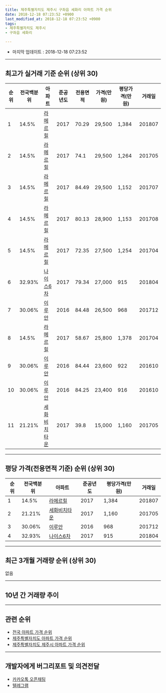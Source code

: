 ```yaml
---
title: 제주특별자치도 제주시 구좌읍 세화리 아파트 가격 순위
date: 2018-12-18 07:23:52 +0900
last_modified_at: 2018-12-18 07:23:52 +0900
tags:
- 제주특별자치도 제주시
- 구좌읍 세화리

---
```


* 마지막 업데이트 : 2018-12-18 07:23:52

---

## 최고가 실거래 기준 순위 (상위 30)


|순위|전국백분위|아파트|준공년도|전용면적|가격(만원)|평당가격(만원)|거래일|
|---|---|---|---|---|---|---|---|
|1|14.5%|[라메르힐](https://search.naver.com/search.naver?query=%EC%A0%9C%EC%A3%BC%ED%8A%B9%EB%B3%84%EC%9E%90%EC%B9%98%EB%8F%84+%EC%A0%9C%EC%A3%BC%EC%8B%9C+%EA%B5%AC%EC%A2%8C%EC%9D%8D+%EC%84%B8%ED%99%94%EB%A6%AC+%EB%9D%BC%EB%A9%94%EB%A5%B4%ED%9E%90)|2017|70.29|29,500|1,384|201807|
|2|14.5%|[라메르힐](https://search.naver.com/search.naver?query=%EC%A0%9C%EC%A3%BC%ED%8A%B9%EB%B3%84%EC%9E%90%EC%B9%98%EB%8F%84+%EC%A0%9C%EC%A3%BC%EC%8B%9C+%EA%B5%AC%EC%A2%8C%EC%9D%8D+%EC%84%B8%ED%99%94%EB%A6%AC+%EB%9D%BC%EB%A9%94%EB%A5%B4%ED%9E%90)|2017|74.1|29,500|1,264|201705|
|3|14.5%|[라메르힐](https://search.naver.com/search.naver?query=%EC%A0%9C%EC%A3%BC%ED%8A%B9%EB%B3%84%EC%9E%90%EC%B9%98%EB%8F%84+%EC%A0%9C%EC%A3%BC%EC%8B%9C+%EA%B5%AC%EC%A2%8C%EC%9D%8D+%EC%84%B8%ED%99%94%EB%A6%AC+%EB%9D%BC%EB%A9%94%EB%A5%B4%ED%9E%90)|2017|84.49|29,500|1,152|201707|
|4|14.5%|[라메르힐](https://search.naver.com/search.naver?query=%EC%A0%9C%EC%A3%BC%ED%8A%B9%EB%B3%84%EC%9E%90%EC%B9%98%EB%8F%84+%EC%A0%9C%EC%A3%BC%EC%8B%9C+%EA%B5%AC%EC%A2%8C%EC%9D%8D+%EC%84%B8%ED%99%94%EB%A6%AC+%EB%9D%BC%EB%A9%94%EB%A5%B4%ED%9E%90)|2017|80.13|28,900|1,153|201708|
|5|14.5%|[라메르힐](https://search.naver.com/search.naver?query=%EC%A0%9C%EC%A3%BC%ED%8A%B9%EB%B3%84%EC%9E%90%EC%B9%98%EB%8F%84+%EC%A0%9C%EC%A3%BC%EC%8B%9C+%EA%B5%AC%EC%A2%8C%EC%9D%8D+%EC%84%B8%ED%99%94%EB%A6%AC+%EB%9D%BC%EB%A9%94%EB%A5%B4%ED%9E%90)|2017|72.35|27,500|1,254|201704|
|6|32.93%|[나이스6차](https://search.naver.com/search.naver?query=%EC%A0%9C%EC%A3%BC%ED%8A%B9%EB%B3%84%EC%9E%90%EC%B9%98%EB%8F%84+%EC%A0%9C%EC%A3%BC%EC%8B%9C+%EA%B5%AC%EC%A2%8C%EC%9D%8D+%EC%84%B8%ED%99%94%EB%A6%AC+%EB%82%98%EC%9D%B4%EC%8A%A46%EC%B0%A8)|2017|79.34|27,000|915|201804|
|7|30.06%|[이루안](https://search.naver.com/search.naver?query=%EC%A0%9C%EC%A3%BC%ED%8A%B9%EB%B3%84%EC%9E%90%EC%B9%98%EB%8F%84+%EC%A0%9C%EC%A3%BC%EC%8B%9C+%EA%B5%AC%EC%A2%8C%EC%9D%8D+%EC%84%B8%ED%99%94%EB%A6%AC+%EC%9D%B4%EB%A3%A8%EC%95%88)|2016|84.48|26,500|968|201712|
|8|14.5%|[라메르힐](https://search.naver.com/search.naver?query=%EC%A0%9C%EC%A3%BC%ED%8A%B9%EB%B3%84%EC%9E%90%EC%B9%98%EB%8F%84+%EC%A0%9C%EC%A3%BC%EC%8B%9C+%EA%B5%AC%EC%A2%8C%EC%9D%8D+%EC%84%B8%ED%99%94%EB%A6%AC+%EB%9D%BC%EB%A9%94%EB%A5%B4%ED%9E%90)|2017|58.67|25,800|1,378|201704|
|9|30.06%|[이루안](https://search.naver.com/search.naver?query=%EC%A0%9C%EC%A3%BC%ED%8A%B9%EB%B3%84%EC%9E%90%EC%B9%98%EB%8F%84+%EC%A0%9C%EC%A3%BC%EC%8B%9C+%EA%B5%AC%EC%A2%8C%EC%9D%8D+%EC%84%B8%ED%99%94%EB%A6%AC+%EC%9D%B4%EB%A3%A8%EC%95%88)|2016|84.44|23,600|922|201610|
|10|30.06%|[이루안](https://search.naver.com/search.naver?query=%EC%A0%9C%EC%A3%BC%ED%8A%B9%EB%B3%84%EC%9E%90%EC%B9%98%EB%8F%84+%EC%A0%9C%EC%A3%BC%EC%8B%9C+%EA%B5%AC%EC%A2%8C%EC%9D%8D+%EC%84%B8%ED%99%94%EB%A6%AC+%EC%9D%B4%EB%A3%A8%EC%95%88)|2016|84.25|23,400|916|201610|
|11|21.21%|[세화비치타운](https://search.naver.com/search.naver?query=%EC%A0%9C%EC%A3%BC%ED%8A%B9%EB%B3%84%EC%9E%90%EC%B9%98%EB%8F%84+%EC%A0%9C%EC%A3%BC%EC%8B%9C+%EA%B5%AC%EC%A2%8C%EC%9D%8D+%EC%84%B8%ED%99%94%EB%A6%AC+%EC%84%B8%ED%99%94%EB%B9%84%EC%B9%98%ED%83%80%EC%9A%B4)|2017|39.8|15,000|1,160|201705|


---

## 평당 가격(전용면적 기준) 순위 (상위 30)


|순위|전국백분위|아파트|준공년도|평당가격(만원)|거래일|
|---|---|---|---|---|---|
|1|14.5%|[라메르힐](https://search.naver.com/search.naver?query=%EC%A0%9C%EC%A3%BC%ED%8A%B9%EB%B3%84%EC%9E%90%EC%B9%98%EB%8F%84+%EC%A0%9C%EC%A3%BC%EC%8B%9C+%EA%B5%AC%EC%A2%8C%EC%9D%8D+%EC%84%B8%ED%99%94%EB%A6%AC+%EB%9D%BC%EB%A9%94%EB%A5%B4%ED%9E%90)|2017|1,384|201807|
|2|21.21%|[세화비치타운](https://search.naver.com/search.naver?query=%EC%A0%9C%EC%A3%BC%ED%8A%B9%EB%B3%84%EC%9E%90%EC%B9%98%EB%8F%84+%EC%A0%9C%EC%A3%BC%EC%8B%9C+%EA%B5%AC%EC%A2%8C%EC%9D%8D+%EC%84%B8%ED%99%94%EB%A6%AC+%EC%84%B8%ED%99%94%EB%B9%84%EC%B9%98%ED%83%80%EC%9A%B4)|2017|1,160|201705|
|3|30.06%|[이루안](https://search.naver.com/search.naver?query=%EC%A0%9C%EC%A3%BC%ED%8A%B9%EB%B3%84%EC%9E%90%EC%B9%98%EB%8F%84+%EC%A0%9C%EC%A3%BC%EC%8B%9C+%EA%B5%AC%EC%A2%8C%EC%9D%8D+%EC%84%B8%ED%99%94%EB%A6%AC+%EC%9D%B4%EB%A3%A8%EC%95%88)|2016|968|201712|
|4|32.93%|[나이스6차](https://search.naver.com/search.naver?query=%EC%A0%9C%EC%A3%BC%ED%8A%B9%EB%B3%84%EC%9E%90%EC%B9%98%EB%8F%84+%EC%A0%9C%EC%A3%BC%EC%8B%9C+%EA%B5%AC%EC%A2%8C%EC%9D%8D+%EC%84%B8%ED%99%94%EB%A6%AC+%EB%82%98%EC%9D%B4%EC%8A%A46%EC%B0%A8)|2017|915|201804|


---

## 최근 3개월 거래량 순위 (상위 30)

없음

---

## 10년 간 거래량 추이


<div style="width:100%;">
    <canvas id="deal_progress" height="250"></canvas>
</div>

<script>
new Chart(document.getElementById("deal_progress"), {
    type: 'line',
    data: {
        labels: ['200812','200901','200902','200903','200904','200905','200906','200907','200908','200909','200910','200911','200912','201001','201002','201003','201004','201005','201006','201007','201008','201009','201010','201011','201012','201101','201102','201103','201104','201105','201106','201107','201108','201109','201110','201111','201112','201201','201202','201203','201204','201205','201206','201207','201208','201209','201210','201211','201212','201301','201302','201303','201304','201305','201306','201307','201308','201309','201310','201311','201312','201401','201402','201403','201404','201405','201406','201407','201408','201409','201410','201411','201412','201501','201502','201503','201504','201505','201506','201507','201508','201509','201510','201511','201512','201601','201602','201603','201604','201605','201606','201607','201608','201609','201610','201611','201612','201701','201702','201703','201704','201705','201706','201707','201708','201709','201710','201711','201712','201801','201802','201803','201804','201805','201806','201807','201808','201809','201810','201811','201812'],
        datasets: [{
            label: '실거래 수',
            pointRadius: 1,
            data: [0, 0, 0, 0, 0, 0, 0, 0, 0, 0, 0, 0, 0, 0, 0, 0, 0, 0, 0, 0, 0, 0, 0, 0, 0, 0, 0, 0, 0, 0, 0, 0, 0, 0, 0, 0, 0, 0, 0, 0, 0, 0, 0, 0, 0, 0, 0, 0, 0, 0, 0, 0, 0, 0, 0, 0, 0, 0, 0, 0, 0, 0, 0, 0, 0, 0, 0, 0, 0, 0, 0, 0, 0, 0, 0, 0, 0, 0, 0, 0, 0, 0, 0, 0, 0, 0, 0, 0, 0, 0, 0, 0, 0, 0, 2, 0, 0, 0, 0, 2, 3, 2, 1, 4, 1, 0, 0, 0, 2, 0, 0, 0, 2, 0, 0, 1, 0, 0, 0, 0, 0],
            borderColor: "rgba(255, 201, 14, 1)",
            backgroundColor: "rgba(255, 201, 14, 0.5)",
            fill: true,
        }]
    },
    options: {
        responsive: true,
        title: {
            display: true,
            text: '10년간 거래량 추이'
        },
        tooltips: {
            mode: 'index',
            intersect: false,
        },
        hover: {
            mode: 'nearest',
            intersect: true
        },
        scales: {
            xAxes: [{
                display: true,
                scaleLabel: {
                    display: true,
                    labelString: '년/월'
                }
            }],
            yAxes: [{
                display: true,
                ticks: {
                    suggestedMin: 0,
                },
                scaleLabel: {
                    display: true,
                    labelString: '실거래 수'
                }
            }]
        }
    }
});

</script>


---

## 관련 순위

- [전국 아파트 가격 순위](https://inasie.github.io/apt-ranking/전국)
- [제주특별자치도 아파트 가격 순위](https://inasie.github.io/apt-ranking/제주특별자치도)
- [제주특별자치도 제주시 아파트 가격 순위](https://inasie.github.io/apt-ranking/제주특별자치도-제주시)


---

## 개발자에게 버그리포트 및 의견전달

- [카카오톡 오픈채팅](https://open.kakao.com/o/gLJUAP4)
- [텔레그램](https://t.me/inasie)

